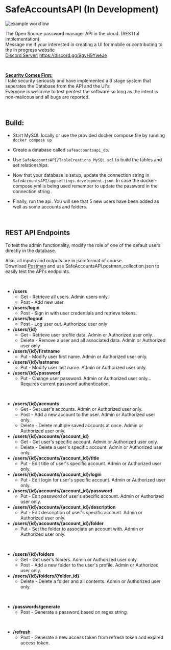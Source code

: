 # SafeAccountsAPI (In Development)
![example workflow](https://github.com/nickpavini/safeaccountsapi/actions/workflows/master_eus-safeaccounts-test.yml/badge.svg) <br />

The Open Source password manager API in the cloud. (RESTful implementation).<br />
Message me if your interested in creating a UI for mobile or contributing to the in progress website <br />
<ins>Discord Server:</ins> https://discord.gg/9gvH9YweJe

&nbsp;

<ins>**Security Comes First:**</ins> <br/>
I take security seriously and have implemented a 3 stage system that seperates the Database from the API and the UI's.<br/>
Everyone is welcome to test pentest the software so long as the intent is non-malicous and all bugs are reported.

&nbsp;

## Build:
* Start MySQL locally or use the provided docker compose file by running `docker compose up`

* Create a database called `safeaccountsapi_db`.

* Use `SafeAccountsAPI/TableCreations_MySQL.sql` to build the tables and set relationships.

* Now that your database is setup, update the connection string in `SafeAccountsAPI/appsettings.development.json`. In case the docker-compose.yml is being used remember to update the password in the  connection string .

* Finally, run the api. You will see that 5 new users have been added as well as some accounts and folders.

  

&nbsp;

## REST API Endpoints

To test the admin functionality, modify the role of one of the default users directly in the database.

Also, all inputs and outputs are in json format of course. <br />
Download [Postman](https://www.postman.com/downloads/) and use SafeAccountsAPI.postman_collection.json to easily test the API's endpoints.

&nbsp;

* **/users**
  * Get - Retrieve all users. Admin users only.
  * Post - Add new user.
* **/users/login**
  * Post - Sign in with user credentials and retrieve tokens.
* **/users/logout**
  * Post - Log user out. Authorized user only
* **/users/{id}**
  * Get - Retrieve user profile data. Admin or Authorized user only.
  * Delete - Remove a user and all associated data. Admin or Authorized user only
* **/users/{id}/firstname**
  * Put - Modify user first name. Admin or Authorized user only.
* **/users/{id}/lastname**
  * Put - Modify user last name. Admin or Authorized user only.
* **/users/{id}/password**
  * Put - Change user password. Admin or Authorized user only... Requires current password authentication.

&nbsp;

* **/users/{id}/accounts**
  * Get - Get user's accounts. Admin or Authorized user only.
  * Post - Add a new account to the user. Admin or Authorized user only.
  * Delete - Delete multiple saved accounts at once. Admin or Authorized user only.
* **/users/{id}/accounts/{account_id}**
  * Get - Get user's specific account. Admin or Authorized user only.
  * Delete - Delete a user's specific account. Admin or Authorized user only.
* **/users/{id}/accounts/{account_id}/title**
  * Put - Edit title of user's specific account. Admin or Authorized user only.
* **/users/{id}/accounts/{account_id}/login**
  * Put - Edit login for user's specific account. Admin or Authorized user only.
* **/users/{id}/accounts/{account_id}/password**
  * Put - Edit password of user's specific account. Admin or Authorized user only.
* **/users/{id}/accounts/{account_id}/description**
  * Put - Edit description of user's specific account. Admin or Authorized user only.
* **/users/{id}/accounts/{account_id}/folder**
  * Put - Set the folder to associate an account with. Admin or Authorized user only.

&nbsp;

* **/users/{id}/folders**
  * Get - Get user's folders. Admin or Authorized user only.
  * Post - Add a new folder to the user's profile. Admin or Authorized user only.
* **/users/{id}/folders/{folder_id}**
  * Delete - Delete a folder and all contents. Admin or Authorized user only.

&nbsp;

* **/passwords/generate**
  * Post - Generate a password based on regex string.

&nbsp;

* **/refresh**
  * Post - Generate a new access token from refresh token and expired access token.
